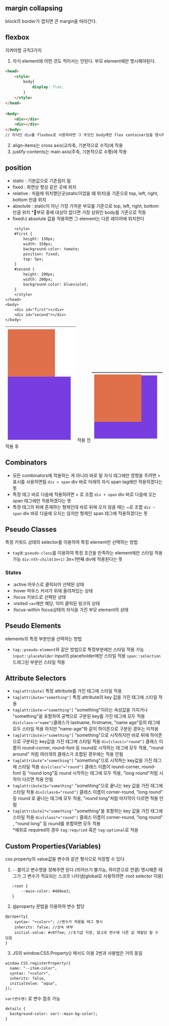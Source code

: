## margin collapsing
block의 border가 겹치면 큰 margin을 따라간다.

## flexbox
지켜야할 규칙3가지
1. 자식 element에 어떤 것도 적어서는 안된다. 부모 element에만 명시해야된다.
```html
<head>
	<style>
		body{
			display: flex;
		}
	</style>
</head>

<body>
	<div></div>
	<div></div>
</body>
// 자식인 div를 flexbox로 사용하려면 그 부모인 body에만 flex container임을 명시해주면 된다.
```
2. align-items는 cross axis(교차축, 기본적으로 수직)에 작용
3. justify-contents는 main axis(주축, 기본적으로 수평)에 작용

## position

- static : 기본값으로 기준점이 됨
- fixed : 화면상 항상 같은 곳에 위치
- relative : 처음에 위치했던곳(static이었을 떄 위치)을 기준으로 top, left, right, bottom  만큼 위치
- absolute : static이 아닌 가장 가까운 부모를 기준으로 top, left, right, bottom  만큼 위치
*부모 중에 대상이 없다면 가장 상위인 body를 기준으로 작동
- fixed나 absolute 값을 적용하면 그 element는 다른 레이어에 위치한다
```
	<style>
	#first {
		height: 150px;
		width: 150px;
		background-color: tomato;
		position: fixed;
		top: 5px;
	}
	#second {
		height: 200px;
		width: 200px;
		background-color: blueviolet;
	}
	</style>
</head>
<body>
	<div id="first"></div>
	<div id="second"></div>
</body>
```

<img alt="screenshot 240815220413.png" src="https://github.com/sladhe01/lab/blob/main/html,%20css/images/screenshot%20240815220413.png?raw=true" data-hpc="true" class="Box-sc-g0xbh4-0 kzRgrI">
적용 전
<img alt="screenshot 240815220514.png" src="https://github.com/sladhe01/lab/blob/main/html,%20css/images/screenshot%20240815220514.png?raw=true" data-hpc="true" class="Box-sc-g0xbh4-0 kzRgrI">
적용 후

## Combinators
- 모든 combinators에 적용하는 게 아니라 바로 밑 자식 태그에만 영향을 주려면 > 표시를 사용하면됨
  `div > span` div 바로 아래의 자식 span tag에만 적용하겠다는 뜻
- 특정 태그 바로 다음에 적용하려면 + 로 조합
  `div + span` div 바로 다음에 오는 span 태그에만 적용하겠다는 뜻
- 특정 태그의 뒤에 존재하는 형제인데 바로 뒤에 오지 않을 때는 ~로 조합
  `div ~ span` div 바로 다음에 오지는 않지만 형제인 span 태그에 적용하겠다는 뜻

## Pseudo Classes
특정 키워드 상태의 selector를 이용하여 특정 element만 선택하는 방법
- `tag명:pseudo-class`를 이용하여 특정 조건을 만족하는 element에만 스타일 적용 가능
  `div:nth-child(3n+1)` 3n+1번째 div에 적용된다는 뜻
  
### States
- :active 마우스로 클릭되어 선택된 상태
- :hover 마우스 커서가 위에 올려져있는 상태
- :focus 키보드로 선택된 상태
- :visited `<a>`에만 해당, 이미 클릭된 링크의 상태
- :focus-within focus상태의 자식을 가진 부모 element의 상태

## Pseudo Elements
elements의 특정 부분만을 선택하는 방법
- `tag::pseudo-element`와 같은 방법으로 특정부분에만 스타일 적용 가능
  `input::placeholder` input의 placeholder에만 스타일 적용
  `span::selection`드래그된 부분만 스타일 적용
  
## Attribute Selectors
- `tag[attribute]` 특정 attribute를 가진 태그에 스타일 적용
- `tag[attribute="something"]` 특정 attribute의 key 값을 가진 태그에 스타일 적용
-  `tag[attribute~="something"]` "something"이라는 속성값을 가지거나 "something"을 포함하여 공백으로 구분된 key를 가진 태그에 모두 적용
  `div[class~="name"]`클래스가 lastname, firstname, "name age"등의 태그에 모두 스타일 적용 하지만 "name-age"와 같이 하이픈으로 구분된 경우는 미적용
- `tag[attribute|="something"]` "something"으로 시작하지만 바로 뒤에 하이픈으로 구분되는 key값을 가진 태그에 스타일 적용
  `div[class|="round"]` 클래스 이름이 round-corner, round-font 등 round로 시작하는 태그에 모두 적용, "round around" 처럼 여러개의 클래스가 조합된 경우에는 적용 안됨
- `tag[attribute^="something"]` "something"으로 시작하는 key값을 가진 태그에 스타일 적용
  `div[class^="round"]` 클래스 이름이 round-corner, round-font 등 "round long"등 round 시작하는 태그에 모두 적용, "long round"처럼 시작이 다르면 적용 안됨
- `tag[attribute]$="something"` "something"으로 끝나는 key 값을 가진 태그에 스타일 적용
   `div[class$="round"]` 클래스 이름이 corner-round, "long round" 등 round 로 끝나는 태그에 모두 적용, "round long"처럼 마지막이 다르면 적용 안됨
- `tag[attribute]*="something"` "something"을 포함하는 key 값을 가진 태그에 스타일 적용
   `div[class*="round"]` 클래스 이름이 corner-round, "long round" , "round long" 등 round를 포함하면 모두 적용
   </br>
  *예외로 required의 경우 `tag:requried` 혹은 `tag:optional`로 적용

## Custom Properties(Variables)
css property의 value값을 변수와 같은 형식으로 저장할 수 있다.

1. `--`붙이고 변수명을 정해주면 된다.(띄어쓰기 불가능, 하이픈으로 연결)
   명시해준 태그가 그 변수가 적요되는 스코프 나타냄(global로 사용하려면 :root selector 이용)
```
   :root {
	   --main-color: #489ee3;
   }
```

2. @property 문법을 이용하여 변수 할당
```
@property{
	syntax: "<color>"; //변수가 적용될 태그 명시
	inherits: false; //상속 여부
	initial-value: #c0ffee; //초기값 지정, 참고로 변수에 다른 값 재할당 할 수 있음
}
```

3.  JS의 window.CSS.Property() 메서드 이용 2번과 사용법은 거의 동일
```
window.CSS.registerProperty({
  name: "--item-color",
  syntax: "<color>",
  inherits: false,
  initialValue: "aqua",
});
```

`var(변수명)` 로 변수 참조 가능
```
details {
  background-color: var(--main-bg-color);
}
```